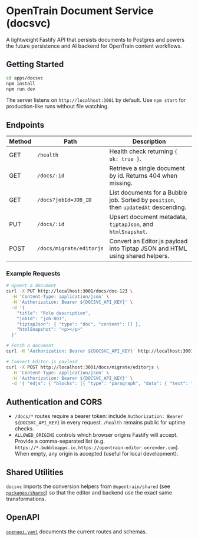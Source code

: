 # OpenTrain Document Service (docsvc)

A lightweight Fastify API that persists documents to Postgres and powers the future persistence and AI backend for OpenTrain content workflows.

## Getting Started

```bash
cd apps/docsvc
npm install
npm run dev
```

The server listens on `http://localhost:3001` by default. Use `npm start` for production-like runs without file watching.

## Endpoints

| Method | Path                     | Description |
| ------ | ------------------------ | ----------- |
| GET    | `/health`                | Health check returning `{ ok: true }`. |
| GET    | `/docs/:id`              | Retrieve a single document by id. Returns 404 when missing. |
| GET    | `/docs?jobId=JOB_ID`     | List documents for a Bubble job. Sorted by `position`, then `updatedAt` descending. |
| PUT    | `/docs/:id`              | Upsert document metadata, `tiptapJson`, and `htmlSnapshot`. |
| POST   | `/docs/migrate/editorjs` | Convert an Editor.js payload into Tiptap JSON and HTML using shared helpers. |

### Example Requests

```bash
# Upsert a document
curl -X PUT http://localhost:3001/docs/doc-123 \
  -H 'Content-Type: application/json' \
  -H 'Authorization: Bearer ${DOCSVC_API_KEY}' \
  -d '{
    "title": "Role description",
    "jobId": "job-001",
    "tiptapJson": { "type": "doc", "content": [] },
    "htmlSnapshot": "<p></p>"
  }'

# Fetch a document
curl -H 'Authorization: Bearer ${DOCSVC_API_KEY}' http://localhost:3001/docs/doc-123

# Convert Editor.js payload
curl -X POST http://localhost:3001/docs/migrate/editorjs \
  -H 'Content-Type: application/json' \
  -H 'Authorization: Bearer ${DOCSVC_API_KEY}' \
  -d '{ "edjs": { "blocks": [{ "type": "paragraph", "data": { "text": "Hello" } }] } }'
```

## Authentication and CORS

- `/docs/*` routes require a bearer token: include `Authorization: Bearer ${DOCSVC_API_KEY}` in every request. `/health` remains public for uptime checks.
- `ALLOWED_ORIGINS` controls which browser origins Fastify will accept. Provide a comma-separated list (e.g. `https://*.bubbleapps.io,https://opentrain-editor.onrender.com`). When empty, any origin is accepted (useful for local development).

## Shared Utilities

`docsvc` imports the conversion helpers from `@opentrain/shared` (see [`packages/shared`](../../packages/shared)) so that the editor and backend use the exact same transformations.

## OpenAPI

[`openapi.yaml`](openapi.yaml) documents the current routes and schemas.
